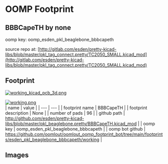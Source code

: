 # OOMP Footprint  
## BBBCapeTH  by none  
  
oomp key: oomp_esden_pkl_beaglebone_bbbcapeth  
  
source repo at: [http://gitlab.com/esden/pretty-kicad-libs/blob/master/pkl_tag_connect.pretty/TC2050_SMALL.kicad_mod](http://gitlab.com/esden/pretty-kicad-libs/blob/master/pkl_tag_connect.pretty/TC2050_SMALL.kicad_mod)  
## Footprint  
  
[![working_kicad_pcb_3d.png](working_kicad_pcb_3d_600.png)](working_kicad_pcb_3d.png)  
  
[![working.png](working_600.png)](working.png)  
| name | value | 
| --- | --- | 
| footprint name | BBBCapeTH | 
| footprint description | None | 
| number of pads | 96 | 
| github path | http://github.com/esden/pretty-kicad-libs/blob/master/pkl_beaglebone.pretty/BBBCapeTH.kicad_mod | 
| oomp key | oomp_esden_pkl_beaglebone_bbbcapeth | 
| oomp bot github | https://github.com/oomlout/oomlout_oomp_footprint_bot/tree/main/footprints/esden_pkl_beaglebone_bbbcapeth/working | 
## Images  
